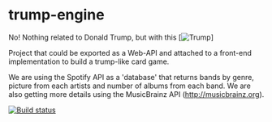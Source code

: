 # trump-engine

No! Nothing related to Donald Trump, but with this [![Trump](https://en.wikipedia.org/wiki/Trump_(card_games))]

Project that could be exported as a Web-API and attached to a front-end implementation to build a trump-like card game.

We are using the Spotify API as a 'database' that returns bands by genre, picture from each artists and number of albums from each band. We are also getting more details using the MusicBrainz API (http://musicbrainz.org).


[![Build status](https://ci.appveyor.com/api/projects/status/padwxu4pv7qyrnut/branch/master?svg=true)](https://ci.appveyor.com/project/ThiagoSanches/trump-engine/branch/master)

